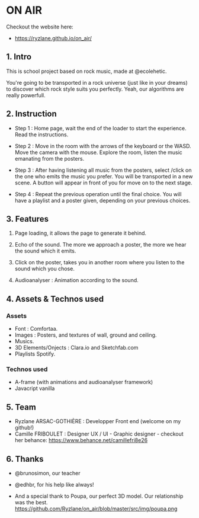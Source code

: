 # ON AIR 
Checkout the website here:
- https://ryzlane.github.io/on_air/

##  1. Intro

This is school project based on rock music, made at @ecolehetic.

You're going to be transported in a rock universe (just like in your dreams) to discover which rock style suits you perfectly. Yeah, our algorithms are really powerfull.

## 2. Instruction

 - Step 1 : Home page, wait the end of the loader to start the experience. Read the instructions.
 
 - Step 2 : Move in the room with the arrows of the keyboard or the WASD. Move the camera with the mouse. Explore the room, listen the music emanating from the posters. 

 - Step 3 : After having listening all music from the posters, select /click on the one who emits the music you prefer. You will be transported in a new scene. A button will appear in front of you for move on to the next stage. 

 - Step 4 :  Repeat the previous operation until the final choice. You will have a playlist and a poster given, depending on your previous choices. 

## 3. Features

1. Page loading, it allows the page to generate it behind. 

2. Echo of the sound. The more we approach a poster, the more we hear the sound which it emits. 

3. Click on the poster, takes you in another room where you listen to the sound which you chose. 

4. Audioanalyser : Animation according to the sound. 

## 4. Assets & Technos used

### Assets
- Font :  Comfortaa. 
- Images  :  Posters, and textures of wall, ground and ceiling. 
- Musics.
- 3D Elements/Onjects : Clara.io and Sketchfab.com
- Playlists Spotify.

### Technos used
- A-frame (with animations and audioanalyser framework)
- Javacript vanilla

## 5. Team

- Ryzlane ARSAC-GOTHIÈRE : Developper Front end (welcome on my github!)
- Camille FRIBOULET : Designer UX / UI - Graphic designer - checkout her behance: https://www.behance.net/camillefri8e26

## 6. Thanks 

- @brunosimon, our teacher

- @edhbr, for his help like always! 

 - And a special thank to Poupa, our perfect 3D model. Our relationship was the best. https://github.com/Ryzlane/on_air/blob/master/src/img/poupa.png
